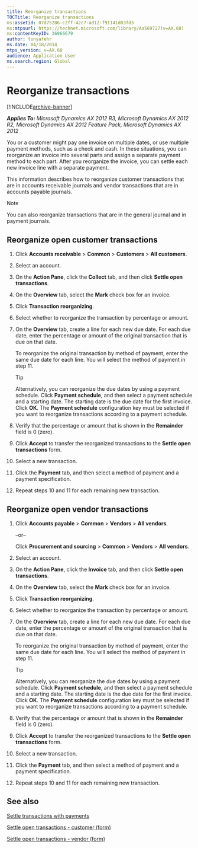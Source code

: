```yaml
---
title: Reorganize transactions
TOCTitle: Reorganize transactions
ms:assetid: 07d75286-c2ff-42c7-ad12-f91141d83fd3
ms:mtpsurl: https://technet.microsoft.com/library/Aa569727(v=AX.60)
ms:contentKeyID: 36966679
author: tonyafehr
ms.date: 04/18/2014
mtps_version: v=AX.60
audience: Application User
ms.search.region: Global
---
```


# Reorganize transactions 


[!INCLUDE[archive-banner](includes/archive-banner.md)]


_**Applies To:** Microsoft Dynamics AX 2012 R3, Microsoft Dynamics AX 2012 R2, Microsoft Dynamics AX 2012 Feature Pack, Microsoft Dynamics AX 2012_

You or a customer might pay one invoice on multiple dates, or use multiple payment methods, such as a check and cash. In these situations, you can reorganize an invoice into several parts and assign a separate payment method to each part. After you reorganize the invoice, you can settle each new invoice line with a separate payment.

This information describes how to reorganize customer transactions that are in accounts receivable journals and vendor transactions that are in accounts payable journals.


> [!NOTE]
> <P>You can also reorganize transactions that are in the general journal and in payment journals.</P>



## Reorganize open customer transactions

1.  Click **Accounts receivable** \> **Common** \> **Customers** \> **All customers**.

2.  Select an account.

3.  On the **Action Pane**, click the **Collect** tab, and then click **Settle open transactions**.

4.  On the **Overview** tab, select the **Mark** check box for an invoice.

5.  Click **Transaction reorganizing**.

6.  Select whether to reorganize the transaction by percentage or amount.

7.  On the **Overview** tab, create a line for each new due date. For each due date, enter the percentage or amount of the original transaction that is due on that date.
    
    To reorganize the original transaction by method of payment, enter the same due date for each line. You will select the method of payment in step 11.
    

    > [!TIP]
    > <P>Alternatively, you can reorganize the due dates by using a payment schedule. Click <STRONG>Payment schedule</STRONG>, and then select a payment schedule and a starting date. The starting date is the due date for the first invoice. Click <STRONG>OK</STRONG>. The <STRONG>Payment schedule</STRONG> configuration key must be selected if you want to reorganize transactions according to a payment schedule.</P>



8.  Verify that the percentage or amount that is shown in the **Remainder** field is 0 (zero).

9.  Click **Accept** to transfer the reorganized transactions to the **Settle open transactions** form.

10. Select a new transaction.

11. Click the **Payment** tab, and then select a method of payment and a payment specification.

12. Repeat steps 10 and 11 for each remaining new transaction.

## Reorganize open vendor transactions

1.  Click **Accounts payable** \> **Common** \> **Vendors** \> **All vendors**.
    
    –or–
    
    Click **Procurement and sourcing** \> **Common** \> **Vendors** \> **All vendors**.

2.  Select an account.

3.  On the **Action Pane**, click the **Invoice** tab, and then click **Settle open transactions**.

4.  On the **Overview** tab, select the **Mark** check box for an invoice.

5.  Click **Transaction reorganizing**.

6.  Select whether to reorganize the transaction by percentage or amount.

7.  On the **Overview** tab, create a line for each new due date. For each due date, enter the percentage or amount of the original transaction that is due on that date.
    
    To reorganize the original transaction by method of payment, enter the same due date for each line. You will select the method of payment in step 11.
    

    > [!TIP]
    > <P>Alternatively, you can reorganize the due dates by using a payment schedule. Click <STRONG>Payment schedule</STRONG>, and then select a payment schedule and a starting date. The starting date is the due date for the first invoice. Click <STRONG>OK</STRONG>. The <STRONG>Payment schedule</STRONG> configuration key must be selected if you want to reorganize transactions according to a payment schedule.</P>



8.  Verify that the percentage or amount that is shown in the **Remainder** field is 0 (zero).

9.  Click **Accept** to transfer the reorganized transactions to the **Settle open transactions** form.

10. Select a new transaction.

11. Click the **Payment** tab, and then select a method of payment and a payment specification.

12. Repeat steps 10 and 11 for each remaining new transaction.

## See also

[Settle transactions with payments](settle-transactions-with-payments.md)

[Settle open transactions - customer (form)](https://technet.microsoft.com/library/aa558602\(v=ax.60\))

[Settle open transactions - vendor (form)](https://technet.microsoft.com/library/aa619609\(v=ax.60\))

  


